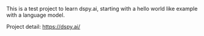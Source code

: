 This is a test project to learn dspy.ai, starting with a hello world like example with a language model.

Project detail: https://dspy.ai/
